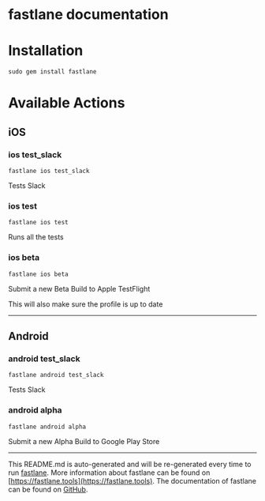 fastlane documentation
================
# Installation
```
sudo gem install fastlane
```
# Available Actions
## iOS
### ios test_slack
```
fastlane ios test_slack
```
Tests Slack
### ios test
```
fastlane ios test
```
Runs all the tests
### ios beta
```
fastlane ios beta
```
Submit a new Beta Build to Apple TestFlight

This will also make sure the profile is up to date

----

## Android
### android test_slack
```
fastlane android test_slack
```
Tests Slack
### android alpha
```
fastlane android alpha
```
Submit a new Alpha Build to Google Play Store

----

This README.md is auto-generated and will be re-generated every time to run [fastlane](https://fastlane.tools).
More information about fastlane can be found on [https://fastlane.tools](https://fastlane.tools).
The documentation of fastlane can be found on [GitHub](https://github.com/fastlane/fastlane/tree/master/fastlane).